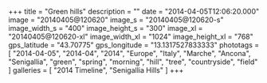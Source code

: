+++
title = "Green hills"
description = ""
date = "2014-04-05T12:06:20.000"
image = "20140405@120620"
image_s = "20140405@120620-s"
image_width_s = "400"
image_height_s = "300"
image_xl = "20140405@120620-xl"
image_width_xl = "1024"
image_height_xl = "768"
gps_latitude = "43.70775"
gps_longitude = "13.1317527833333"
phototags = [ "2014-04-05", "2014-04", "2014", "Europe", "Italy", "Marche", "Ancona", "Senigallia", "green", "spring", "morning", "hill", "tree", "countryside", "field" ]
galleries = [ "2014 Timeline", "Senigallia Hills" ]
+++
